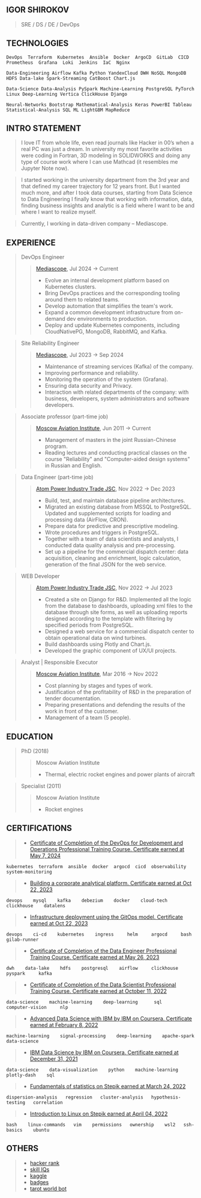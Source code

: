 ## IGOR SHIROKOV

> SRE / DS / DE / DevOps

## TECHNOLOGIES

    DevOps  Terraform  Kubernetes  Ansible  Docker  ArgoCD  GitLab  CICD  Prometheus  Grafana  Loki  Jenkins  IaC  Nginx

    Data-Engineering Airflow Kafka Python YandexCloud DWH NoSQL MongoDB HDFS Data-lake Spark-Streaming CatBoost Chart.js
    
    Data-Science Data-Analysis PySpark Machine-Learning PostgreSQL PyTorch Linux Deep-Learning Vertica ClickHouse Django
    
    Neural-Networks Bootstrap Mathematical-Analysis Keras PowerBI Tableau Statistical-Analysis SQL ML LightGBM MapReduce

## INTRO STATEMENT

> I love IT from whole life, even read journals like Hacker in 00’s when a real PC was just a dream. In university my most favorite activities were coding in Fortran, 3D modeling in SOLIDWORKS and doing any type of course work where I can use Mathcad (it resembles me Jupyter Note now).

> I started working in the university department from the 3rd year and that defined my career trajectory for 12 years front. But I wanted much more, and after I took data courses, starting from Data Science to Data Engineering I finally know that working with information, data, finding business insights and analytic is a field where I want to be and where I want to realize myself.

> Currently, I working in data-driven company – Mediascope.

## EXPERIENCE

> DevOps Engineer
>> [Mediascope](https://mediascope.net/),
>> Jul 2024 → Current
>> * Evolve an internal development platform based on Kubernetes clusters.
>> * Bring DevOps practices and the corresponding tooling around them to related teams.
>> * Develop automation that simplifies the team's work.
>> * Expand a common development infrastructure from on-demand dev environments to production.
>> * Deploy and update Kubernetes components, including CloudNativePG, MongoDB, RabbitMQ, and Kafka.

> Site Reliability Engineer
>> [Mediascope](https://mediascope.net/),
>> Jul 2023 → Sep 2024
>> * Maintenance of streaming services (Kafka) of the company.
>> * Improving performance and reliability.
>> * Monitoring the operation of the system (Grafana).
>> * Ensuring data security and Privacy.
>> * Interaction with related departments of the company: with business, developers, system administrators and software developers.

> Associate professor (part-time job)
>> [Moscow Aviation Institute](https://en.mai.ru/), 
>> Jun 2011 → Current
>> * Management of masters in the joint Russian-Chinese program.
>> * Reading lectures and conducting practical classes on the course "Reliability" and "Computer-aided design systems" in Russian and English.

> Data Engineer (part-time job)
>> [Atom Power Industry Trade JSC](https://en.apsbt.ru/),
>> Nov 2022 → Dec 2023
>> * Build, test, and maintain database pipeline architectures.
>> * Migrated an existing database from MSSQL to PostgreSQL. Updated and supplemented scripts for loading and processing data (AirFlow, CRON).
>> * Prepare data for predictive and prescriptive modeling.
>> * Wrote procedures and triggers in PostgreSQL.
>> * Together with a team of data scientists and analysts, I conducted data quality analysis and pre-processing.
>> * Set up a pipeline for the commercial dispatch center: data acquisition, cleaning and enrichment, logic calculation, generation of the final JSON for the web service.

> WEB Developer
>> [Atom Power Industry Trade JSC](https://en.apsbt.ru/),
>> Nov 2022 → Jul 2023
>> * Created a site on Django for R&D. Implemented all the logic from the database to dashboards, uploading xml files to the database through site forms, as well as uploading reports designed according to the template with filtering by specified periods from PostgreSQL.
>> * Designed a web service for a commercial dispatch center to obtain operational data on wind turbines.
>> * Build dashboards using Plotly and Chart.js.
>> * Developed the graphic component of UX/UI projects.

> Analyst | Responsible Executor
>> [Moscow Aviation Institute](https://en.mai.ru/),
>> Mar 2016 → Nov 2022
>> * Cost planning by stages and types of work.
>> * Justification of the profitability of R&D in the preparation of tender documentation.
>> * Preparing presentations and defending the results of the work in front of the customer.
>> * Management of a team (5 people).

## EDUCATION

> PhD (2018)
>> Moscow Aviation Institute
>> * Thermal, electric rocket engines and power plants of aircraft

> Specialist (2011)
>> Moscow Aviation Institute
>> * Rocket engines

## CERTIFICATIONS

> * [Certificate of Completion of the DevOps for Development and Operations Professional Training Course. Certificate earned at May 7, 2024](https://disk.yandex.ru/i/eQzNuePG6qFLqQ)
    
    kubernetes  terraform  ansible  docker  argocd  cicd  observability  system-monitoring

> * [Building a corporate analytical platform. Certificate earned at Oct 22, 2023](https://disk.yandex.ru/i/vM50Gb0RBsBV9w)
    
    devops    mysql    kafka    debezium    docker    cloud-tech    clickhouse    datalens

> * [Infrastructure deployment using the GitOps model. Certificate earned at Oct 22, 2023](https://disk.yandex.ru/i/bmnQ93UF92eovQ)
    
    devops    ci-cd    kubernetes    ingress     helm     argocd     bash     gilab-runner

> * [Certificate of Completion of the Data Engineer Professional Training Course. Certificate earned at May 26, 2023](https://disk.yandex.ru/i/xscI6hf5QhWj3g)
    
    dwh    data-lake    hdfs    postgresql    airflow     clickhouse     pyspark     kafka

> * [Certificate of Completion of the Data Scientist Professional Training Course. Certificate earned at October 11, 2022](https://disk.yandex.ru/i/U9dBo55xGPU1Rw)
    
    data-science    machine-learning    deep-learning      sql     computer-vision     nlp

> * [Advanced Data Science with IBM by IBM on Coursera. Certificate earned at February 8, 2022](https://coursera.org/share/786097aa73e892c6bef06d12b74059db)
    
    machine-learning    signal-processing    deep-learning    apache-spark    data-science
    
> * [IBM Data Science by IBM on Coursera. Certificate earned at December 31, 2021](https://coursera.org/share/37873ff936bce6ddadef2d4f6b36bdcb)
    
    data-science    data-visualization    python    machine-learning    plotly-dash    sql
    
> * [Fundamentals of statistics on Stepik earned at March 24, 2022](https://stepik.org/cert/1447548)
    
    dispersion-analysis   regression   cluster-analysis   hypothesis-testing   correlation

> * [Introduction to Linux on Stepik earned at April 04, 2022](https://stepik.org/cert/1462921)
    
    bash    linux-commands   vim    permissions   ownership    wsl2   ssh-basics    ubuntu

## OTHERS
> * [hacker rank](https://www.hackerrank.com/Igor_Shirokov)
> * [skill IQs](https://app.pluralsight.com/profile/igor-shirokov)
> * [kaggle](https://www.kaggle.com/igorshirokov/competitions?tab=active)
> * [badges](https://www.credly.com/users/igor-shirokov)
> * [tarot world bot](https://t.me/tarot_world_bot)
